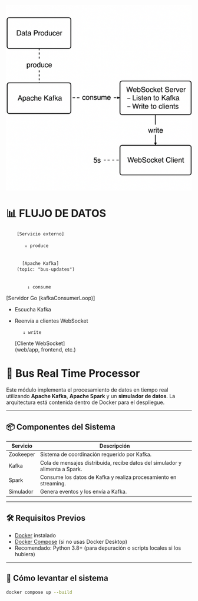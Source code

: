 ![UML bus real time processor](./assets/umlbus.png)



#  📊 FLUJO DE DATOS

        [Servicio externo]

           ↓ produce


          [Apache Kafka]           
        (topic: "bus-updates")     


            ↓ consume

 
  [Servidor Go (kafkaConsumerLoop)]     
   - Escucha Kafka                    
   - Reenvía a clientes WebSocket     


            ↓ write
            

        [Cliente WebSocket]       
     (web/app, frontend, etc.)  


# 🚌 Bus Real Time Processor

Este módulo implementa el procesamiento de datos en tiempo real utilizando **Apache Kafka**, **Apache Spark** y un **simulador de datos**. La arquitectura está contenida dentro de Docker para el despliegue.

---

## 📦 Componentes del Sistema

| Servicio     | Descripción                                                                 |
|--------------|------------------------------------------------------------------------------|
| Zookeeper    | Sistema de coordinación requerido por Kafka.                                |
| Kafka        | Cola de mensajes distribuida, recibe datos del simulador y alimenta a Spark.|
| Spark        | Consume los datos de Kafka y realiza procesamiento en streaming.            |
| Simulador    | Genera eventos y los envía a Kafka. |

---

## 🛠️ Requisitos Previos

- [Docker](https://www.docker.com/get-started) instalado
- [Docker Compose](https://docs.docker.com/compose/) (si no usas Docker Desktop)
- Recomendado: Python 3.8+ (para depuración o scripts locales si los hubiera)

---

## 🚀 Cómo levantar el sistema

```bash
docker compose up --build
